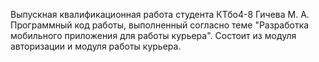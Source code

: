 Выпускная квалификационная работа студента КТбо4-8 Гичева М. А. Программный код работы, выполненный согласно теме "Разработка мобильного приложения для работы курьера". Состоит из модуля авторизации и модуля работы курьера.
